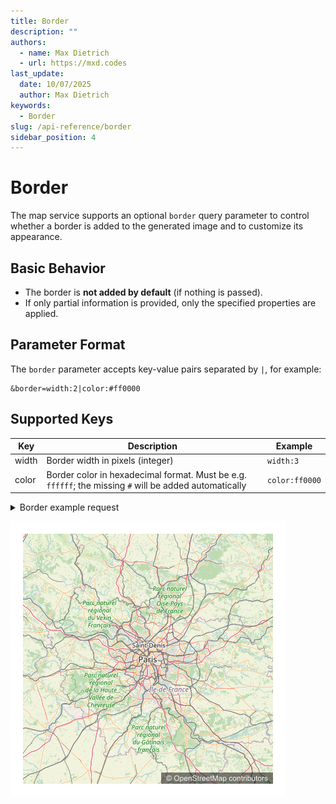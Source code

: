 ```yaml
---
title: Border
description: ""
authors:
  - name: Max Dietrich
  - url: https://mxd.codes
last_update:
  date: 10/07/2025
  author: Max Dietrich
keywords:
  - Border
slug: /api-reference/border
sidebar_position: 4
---
```


# Border

The map service supports an optional `border` query parameter to control whether a border is added to the generated image and to customize its appearance.

## Basic Behavior

- The border is **not added by default** (if nothing is passed).
- If only partial information is provided, only the specified properties are applied.

## Parameter Format

The `border` parameter accepts key-value pairs separated by `|`, for example:

```
&border=width:2|color:#ff0000
```

## Supported Keys

| Key | Description | Example |
| --- | --- | --- |
| width | Border width in pixels (integer) | `width:3` |
| color | Border color in hexadecimal format. Must be e.g. `ffffff`; the missing `#` will be added automatically | `color:ff0000` |

<details>
  <summary>Border example request</summary>
  <p>http://localhost:3000/api/staticmaps?width=400&height=400&center=48.8566,2.3522&zoom=8&basemap=osm&border=width:20|color:ffff</p>
</details>

![Border example](./img/border.png)
